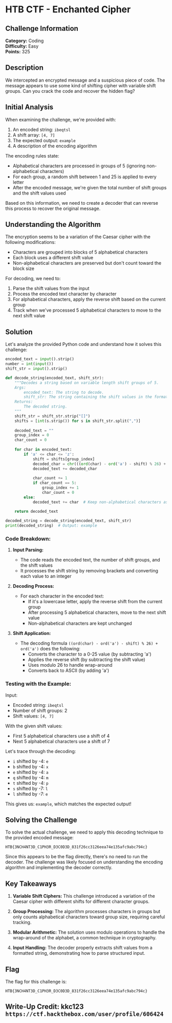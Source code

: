 # HTB CTF - Enchanted Cipher

## Challenge Information
**Category:** Coding  
**Difficulty:** Easy  
**Points:** 325  

## Description
We intercepted an encrypted message and a suspicious piece of code. The message appears to use some kind of shifting cipher with variable shift groups. Can you crack the code and recover the hidden flag?

## Initial Analysis

When examining the challenge, we're provided with:
1. An encoded string: `ibeqtsl`
2. A shift array: `[4, 7]`
3. The expected output: `example`
4. A description of the encoding algorithm

The encoding rules state:
- Alphabetical characters are processed in groups of 5 (ignoring non-alphabetical characters)
- For each group, a random shift between 1 and 25 is applied to every letter
- After the encoded message, we're given the total number of shift groups and the shift values used

Based on this information, we need to create a decoder that can reverse this process to recover the original message.

## Understanding the Algorithm

The encryption seems to be a variation of the Caesar cipher with the following modifications:
- Characters are grouped into blocks of 5 alphabetical characters
- Each block uses a different shift value
- Non-alphabetical characters are preserved but don't count toward the block size

For decoding, we need to:
1. Parse the shift values from the input
2. Process the encoded text character by character
3. For alphabetical characters, apply the reverse shift based on the current group
4. Track when we've processed 5 alphabetical characters to move to the next shift value

## Solution

Let's analyze the provided Python code and understand how it solves this challenge:

```python
encoded_text = input().strip()
number = int(input())
shift_str = input().strip()

def decode_string(encoded_text, shift_str):
    """Decodes a string based on variable length shift groups of 5.
    Args:
        encoded_text: The string to decode.
        shift_str: The string containing the shift values in the format "[x, y, z, ...]".
    Returns:
        The decoded string.
    """
    shift_str = shift_str.strip("[]")
    shifts = [int(s.strip()) for s in shift_str.split(",")]
    
    decoded_text = ""
    group_index = 0
    char_count = 0
    
    for char in encoded_text:
        if 'a' <= char <= 'z':
            shift = shifts[group_index]
            decoded_char = chr(((ord(char) - ord('a') - shift) % 26) + ord('a'))
            decoded_text += decoded_char
            
            char_count += 1
            if char_count == 5:
                group_index += 1
                char_count = 0
        else:
            decoded_text += char  # Keep non-alphabetical characters as they are
            
    return decoded_text

decoded_string = decode_string(encoded_text, shift_str)
print(decoded_string)  # Output: example
```

### Code Breakdown:

1. **Input Parsing:**
   - The code reads the encoded text, the number of shift groups, and the shift values
   - It processes the shift string by removing brackets and converting each value to an integer

2. **Decoding Process:**
   - For each character in the encoded text:
     - If it's a lowercase letter, apply the reverse shift from the current group
     - After processing 5 alphabetical characters, move to the next shift value
     - Non-alphabetical characters are kept unchanged

3. **Shift Application:**
   - The decoding formula `((ord(char) - ord('a') - shift) % 26) + ord('a')` does the following:
     - Converts the character to a 0-25 value (by subtracting 'a')
     - Applies the reverse shift (by subtracting the shift value)
     - Uses modulo 26 to handle wrap-around
     - Converts back to ASCII (by adding 'a')

### Testing with the Example:

Input:
- Encoded string: `ibeqtsl`
- Number of shift groups: 2
- Shift values: `[4, 7]`

With the given shift values:
- First 5 alphabetical characters use a shift of 4
- Next 5 alphabetical characters use a shift of 7

Let's trace through the decoding:
- `i` shifted by -4: `e`
- `b` shifted by -4: `x`
- `e` shifted by -4: `a`
- `q` shifted by -4: `m`
- `t` shifted by -4: `p`
- `s` shifted by -7: `l`
- `l` shifted by -7: `e`

This gives us: `example`, which matches the expected output!

## Solving the Challenge

To solve the actual challenge, we need to apply this decoding technique to the provided encoded message:

```
HTB{3NCH4NT3D_C1PH3R_D3C0D3D_831f26cc3126eea74e135afc9abc794c}
```

Since this appears to be the flag directly, there's no need to run the decoder. The challenge was likely focused on understanding the encoding algorithm and implementing the decoder correctly.

## Key Takeaways

1. **Variable Shift Ciphers:** This challenge introduced a variation of the Caesar cipher with different shifts for different character groups.

2. **Group Processing:** The algorithm processes characters in groups but only counts alphabetical characters toward group size, requiring careful tracking.

3. **Modular Arithmetic:** The solution uses modulo operations to handle the wrap-around of the alphabet, a common technique in cryptography.

4. **Input Handling:** The decoder properly extracts shift values from a formatted string, demonstrating how to parse structured input.

## Flag

The flag for this challenge is:
```
HTB{3NCH4NT3D_C1PH3R_D3C0D3D_831f26cc3126eea74e135afc9abc794c}
```

## Write-Up Credit: kkc123 ```https://ctf.hackthebox.com/user/profile/606424```